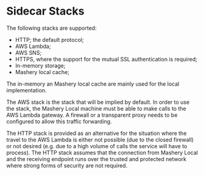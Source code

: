 # Sidecar Stacks

The following stacks are supported:
- HTTP; the default protocol;
- AWS Lambda;
- AWS SNS;
- HTTPS, where the support for the mutual SSL authentication is required;
- In-memory storage;
- Mashery local cache;

The in-memory an Mashery local cache are mainly used for the local implementation. 

The AWS stack is the stack that will be implied by default. In order to use the stack, the Mashery Local machine
must be able to make calls to the AWS Lambda gateway. A firewall or a transparent proxy needs to be configured to
allow this traffic forwarding.

The HTTP stack is provided as an alternative for the situation where the travel to the AWS Lambda is either not possible
(due to the closed firewall) or not desired (e.g. due to a high volume of calls the service will have to process).
The HTTP stack assumes that the connection from Mashery Local and the receiving endpoint runs over the trusted and
protected network where strong forms of security are not required. 

